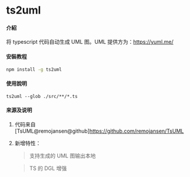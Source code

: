 # ts2uml

#### 介紹

将 typescript 代码自动生成 UML 图。UML 提供方为：https://yuml.me/

#### 安裝教程

```sh
npm install -g ts2uml
```

#### 使用說明

```
ts2uml --glob ./src/**/*.ts
```

#### 来源及说明

1.  代码来自[TsUML@remojansen@github]https://github.com/remojansen/TsUML
2.  新增特性：

    > 支持生成的 UML 图输出本地

    > TS 的 DGL 增强
